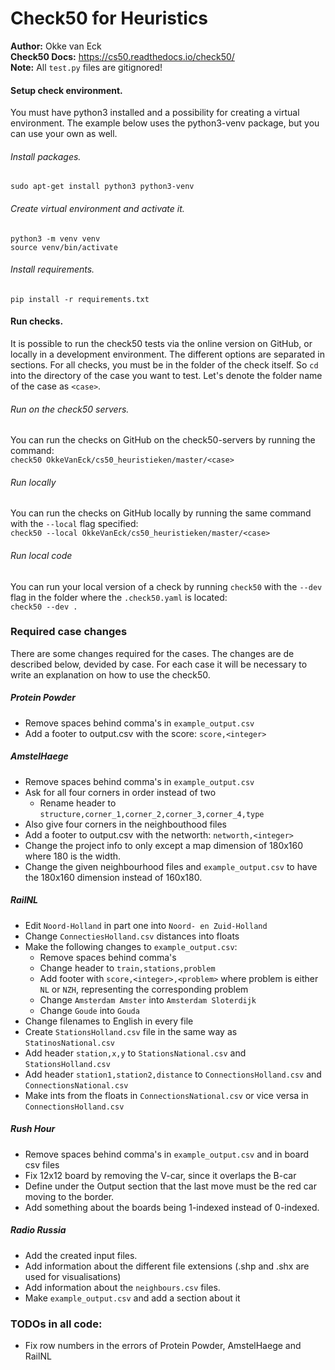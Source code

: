 # Check50 for Heuristics
**Author:** Okke van Eck  
**Check50 Docs:** https://cs50.readthedocs.io/check50/  
**Note:** All `test.py` files are gitignored!  

#### Setup check environment.
You must have python3 installed and a possibility for creating a virtual
environment. The example below uses the python3-venv package, but you can use
your own as well.

###### Install packages.
`sudo apt-get install python3 python3-venv`

###### Create virtual environment and activate it.
```shell script
python3 -m venv venv
source venv/bin/activate
```

###### Install requirements.
`pip install -r requirements.txt`


#### Run checks.
It is possible to run the check50 tests via the online version on GitHub, or
locally in a development environment. The different options are separated in 
sections. For all checks, you must be in the folder of the check itself. So
`cd` into the directory of the case you want to test. Let's
denote the folder name of the case as `<case>`.    

###### Run on the check50 servers.
You can run the checks on GitHub on the check50-servers by running the command:  
`check50 OkkeVanEck/cs50_heuristieken/master/<case>`

###### Run locally
You can run the checks on GitHub locally by running the same command with the
`--local` flag specified:  
`check50 --local OkkeVanEck/cs50_heuristieken/master/<case>`

###### Run local code
You can run your local version of a check by running `check50` with the 
`--dev` flag in the folder where the `.check50.yaml` is located:  
`check50 --dev .`


### Required case changes
There are some changes required for the cases. The changes are de described 
below, devided by case. For each case it will be necessary to write an 
explanation on how to use the check50.

##### Protein Powder
- Remove spaces behind comma's in `example_output.csv`
- Add a footer to output.csv with the score: `score,<integer>`

##### AmstelHaege
- Remove spaces behind comma's in `example_output.csv`
- Ask for all four corners in order instead of two
    - Rename header to `structure,corner_1,corner_2,corner_3,corner_4,type`
- Also give four corners in the neighbouthood files
- Add a footer to output.csv with the networth: `networth,<integer>`
- Change the project info to only except a map dimension of 180x160 where 180 is the width.
- Change the given neighbourhood files and `example_output.csv` to have the 180x160 dimension instead of 160x180.

##### RailNL
- Edit `Noord-Holland` in part one into `Noord- en Zuid-Holland`
- Change `ConnectiesHolland.csv` distances into floats
- Make the following changes to `example_output.csv`:
    - Remove spaces behind comma's
    - Change header to `train,stations,problem`
    - Add footer with `score,<integer>,<problem>` where problem is either `NL`
        or `NZH`, representing the corresponding problem
    - Change `Amsterdam Amster` into `Amsterdam Sloterdijk`
    - Change `Goude` into `Gouda`
- Change filenames to English in every file
- Create `StationsHolland.csv` file in the same way as `StatinosNational.csv`
- Add header `station,x,y` to `StationsNational.csv` and `StationsHolland.csv` 
- Add header `station1,station2,distance` to `ConnectionsHolland.csv` and 
    `ConnectionsNational.csv`
- Make ints from the floats in `ConnectionsNational.csv` or vice versa in `ConnectionsHolland.csv`

##### Rush Hour
- Remove spaces behind comma's in `example_output.csv` and in board csv files
- Fix 12x12 board by removing the V-car, since it overlaps the B-car
- Define under the Output section that the last move must be the red car moving to the border.
- Add something about the boards being 1-indexed instead of 0-indexed.

##### Radio Russia
- Add the created input files.
- Add information about the different file extensions (.shp and .shx are used for visualisations)
- Add information about the `neighbours.csv` files.
- Make `example_output.csv` and add a section about it

### TODOs in all code:
- Fix row numbers in the errors of Protein Powder, AmstelHaege and RailNL